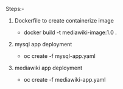 Steps:-
1. Dockerfile to create containerize image

	- docker build -t mediawiki-image:1.0 .
2. mysql app deployment

	- oc create -f mysql-app.yaml
3. mediawiki app deployment

	- oc create -f mediawiki-app.yaml
